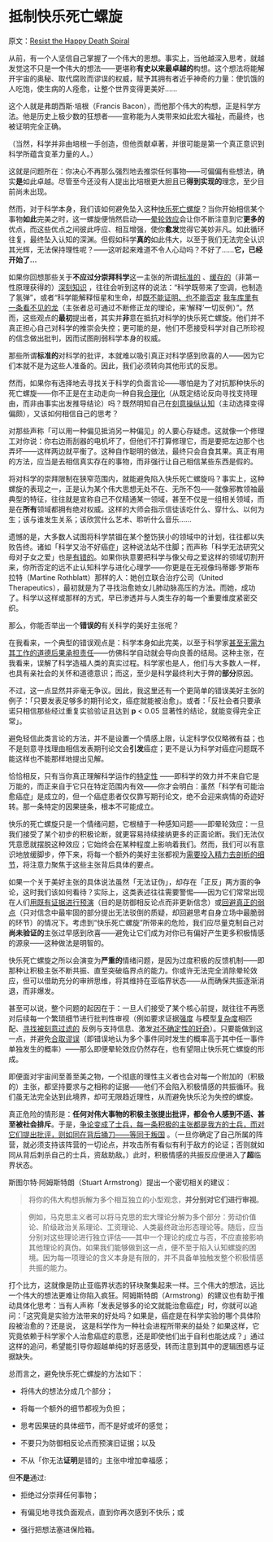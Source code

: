 # 抵制快乐死亡螺旋

原文：[Resist the Happy Death Spiral](https://www.readthesequences.com/Resist-The-Happy-Death-Spiral)

从前，有一个人坚信自己掌握了一个伟大的思想。事实上，当他越深入思考，就越发觉这不只是**一个**伟大的想法——更堪称**有史以来最卓越的**构想。这个想法将能解开宇宙的奥秘、取代腐败而谬误的权威，赋予其拥有者近乎神奇的力量：使饥饿的人吃饱，使生病的人痊愈，让整个世界变得更美好……

这个人就是弗朗西斯·培根（Francis Bacon），而他那个伟大的构想，正是科学方法。他是历史上极少数的狂想者——宣称能为人类带来如此宏大福祉，而最终，也被证明完全正确。

（当然，科学并非由培根一手创造，但他贡献卓著，并很可能是第一个真正意识到科学所蕴含变革力量的人。）

这就是问题所在：你决心不再那么强烈地去推崇任何事物——可偏偏有些想法，确实**是**如此卓越。尽管至今还没有人提出比培根更大胆且已**得到实现的**理念，至少目前尚未出现。

然而，对于科学本身，我们该如何避免坠入这种[快乐死亡螺旋](https://www.readthesequences.com/Affective-Death-Spirals)？当你开始相信某个事物**如此**完美之时，这一螺旋便悄然启动——[晕轮效应](https://www.readthesequences.com/The-Halo-Effect)会让你不断注意到它**更多的**优点，而这些优点之间彼此呼应、相互增强，使你**愈发**觉得它美妙非凡。如此循环往复，最终坠入认知的深渊。但假如科学**真的**如此伟大，以至于我们无法完全认识其光辉，无法保持理性呢？——这听起来难道不令人心动吗？不好了……**它，已经开始了...**

如果你回想那些关于**不应过分崇拜科学**这一主张的所谓[标准的](https://www.readthesequences.com/The-Outside-The-Box-Box) 、[缓存的](https://www.readthesequences.com/Cached-Thoughts)（非第一性原理获得的）[深刻知识](https://www.readthesequences.com/How-To-Seem-And-Be-Deep) ，往往会听到这样的说法：“科学既带来了空调，也制造了氢弹”，或者“科学能解释恒星和生命，却[既不能证明、也不能否定](https://www.readthesequences.com/Religions-Claim-To-Be-Non-Disprovable) [我车库里有一条看不见的龙](https://www.readthesequences.com/Belief-In-Belief)（主张者总可通过不断修正龙的理论，来‘解释’一切反例）”。然而，这些观点的**最初**提出者，其实并**非**意在抵抗对科学的快乐死亡螺旋。他们并不真正担心自己对科学的推崇会失控；更可能的是，他们不愿接受科学对自己所珍视的信念做出批判，因而试图削弱科学本身的权威。

那些所谓**标准的**对科学的批评，本就难以吸引真正对科学感到欣喜的人——因为它们本就不是为这些人准备的。因此，我们必须转向其他形式的反思。

然而，如果你有选择地去寻找关于科学的负面言论——哪怕是为了对抗那种快乐的死亡螺旋——你不正是在主动走向一种自我[合理化](https://www.readthesequences.com/Rationalization)（从既定结论反向寻找支持理由，而非由事实出发推导结论）吗？既然明知自己在[刻意操纵认知](https://www.readthesequences.com/Doublethink-Choosing-To-Be-Biased)（主动选择变得偏颇），又该如何相信自己的思考？

对那些声称「可以用一种偏见抵消另一种偏见」的人要心存疑虑。这就像一个修理工对你说：你右边雨刮器的电机坏了，但他们不打算修理它，而是要把左边那个也弄坏——这样两边就平衡了。这种自作聪明的做法，最终只会自食其果。真正有用的方法，应当是去相信真实存在的事物，而非强行让自己相信某些东西是假的。

将对科学的崇拜限制在狭窄范围内，就能避免陷入快乐死亡螺旋吗？事实上，这种螺旋的表现之一，正是认为某个伟大思想无处不在、无所不包——就像邪教领袖最典型的特征，往往就是宣称自己不仅精通某一领域，甚至不仅是一组相关领域，而是在**所有**领域都拥有绝对权威。这样的大师会指示信徒该吃什么、穿什么、以何为生；该与谁发生关系；该欣赏什么艺术、聆听什么音乐…...

遗憾的是，大多数人试图将科学禁锢在某个整饬狭小的领域中的计划，往往都以失败告终。诸如「科学又治不好癌症」这种说法站不住脚；而声称「科学无法研究父母对子女之爱」也是[有错的](https://www.readthesequences.com/Evolutionary-Psychology)。如果你执意要把科学与像父母之爱这样的领域切割开来，你所否定的远不止认知科学与进化心理学——你更是在无视像玛蒂娜·罗斯布拉特（Martine Rothblatt）那样的人：她创立联合治疗公司（United Therapeutics），最初就是为了寻找治愈她女儿肺动脉高压的方法。而她，成功了。科学以这样或那样的方式，早已渗透并与人类生存的每一个重要维度紧密交织。

那么，你能否举出一个**错误的**有关科学的美好主张呢？

在我看来，一个典型的错误观点是：科学本身如此完美，以至于科学家[甚至无需为其工作的道德后果承担责任](https://web.archive.org/web/20120617135456/http://singinst.org/blog/2007/10/21/should-ethicists-be-inside-or-outside-a-profession/)——仿佛科学自动就会导向良善的结局。这种主张，在我看来，误解了科学造福人类的真实过程。科学家也是人，他们与大多数人一样，也具有亲社会的关怀和道德意识；而这，至少是科学最终利大于弊的**部分**原因。

不过，这一点显然并非毫无争议。因此，我这里还有一个更简单的错误美好主张的例子：「只要发表足够多的期刊论文，癌症就能被治愈」。或者：「反社会者只要承诺只相信那些经过重复实验验证且达到 **p** < 0.05 显著性的结论，就能变得完全正常」。

避免轻信此类言论的方法，并不是设置一个情感上限，认定科学仅仅略微有益；也不是刻意寻找理由相信发表期刊论文会**引发**癌症；更不是认为科学对癌症问题既不能这样也不能那样地提出见解。

恰恰相反，只有当你真正理解科学运作的[特定性](https://www.readthesequences.com/The-Virtue-Of-Narrowness) ——即科学的效力并不来自它是万能的，而正来自于它只在特定范围内有效——你才会明白：虽然「科学有可能治愈癌症」是成立的，但一个癌症患者仅仅靠写期刊论文，绝不会迎来病情的奇迹好转。那一条特定的因果链条，根本不可能成立。

快乐的死亡螺旋只是一个情绪问题，它根植于一种感知问题——即晕轮效应：一旦我们接受了某个初步的积极论断，就更容易持续接纳更多的正面论断。我们无法仅凭意愿就摆脱这种效应；它始终会在某种程度上影响着我们。然而，我们可以有意识地放缓脚步，停下来，将每一个额外的美好主张都视为[需要投入精力去剖析的细节](https://www.readthesequences.com/Burdensome-Details)，将注意力聚焦于这些主张背后具体的要点。

如果一个关于美好主张的具体说法虽然「无法证伪」，却存在「正反」两方面的争论，这时我们该如何看待？实际上，这类表述往往需要警惕——因为它们常常出现在人们[用既有证据进行预演](https://www.readthesequences.com/One-Argument-Against-An-Army)（目的是防御相反论点而非更新信念）或[回避真正的弱点](https://www.readthesequences.com/Avoiding-Your-Beliefs-Real-Weak-Points)（只对信念中最牢固的部分提出无法驳倒的质疑，却回避思考自身立场中最脆弱的环节）的情况下。考虑到“快乐死亡螺旋”所带来的危险，我们应尽量克制自己对**尚未验证的**主张过早感到欣喜——避免让它们成为对你已有偏好产生更多积极情感的源泉——这种做法是明智的。

快乐死亡螺旋之所以会演变为**严重的**情绪问题，是因为过度积极的反馈机制——即那种让积极主张不断共振、直至突破临界点的能力。你或许无法完全消除晕轮效应，但可以借助充分的审辨思维，将其维持在亚临界状态——从而确保共振逐渐消退，而非爆发。

甚至可以说，整个问题的起因在于：一旦人们接受了某个核心前提，就往往不再愿对后续每一个繁琐细节进行批判性审视（例如要求证据[强度](https://www.readthesequences.com/How-Much-Evidence-Does-It-Take) 与模型[复杂度](https://www.readthesequences.com/Occams-Razor)相匹配、[寻找被刻意过滤的](https://www.readthesequences.com/What-Evidence-Filtered-Evidence) 反例与支持信息、激发[对不确定性的好奇](https://www.readthesequences.com/The-Meditation-On-Curiosity)）。只要能做到这一点，并避免[合取谬误](https://www.greaterwrong.com/lw/ji/conjunction_fallacy/)（即错误地认为多个事件同时发生的概率高于其中任一事件单独发生的概率）——那么即便晕轮效应仍然存在，也有望阻止快乐死亡螺旋的形成。

即便面对宇宙间至善至美之物，一个彻底的理性主义者也会对每一个附加的（积极的）主张，都坚持要求与之相称的证据——他们不会陷入积极情感的共振循环。我们虽无法完全达到此境界，却可无限趋近理性，从而避免快乐沦为失控的螺旋。

真正危险的情形是：**任何对伟大事物的积极主张提出批评，都会令人感到不适、甚至被社会排斥**。于是，[争论变成了士兵，每一条积极的主张都是我方的士兵，而对它们提出批评，则如同在背后捅刀——等同于叛国](https://www.readthesequences.com/Politics-Is-The-Mind-Killer) 。（一旦你确定了自己所属的阵营，就必须支持该阵营的一切论点，并攻击所有看似有利于敌方的论证；否则就如同从背后刺杀自己的士兵，资敌助敌。）此时，积极情感的共振反应便进入了**超**临界状态。

斯图尔特·阿姆斯特朗（Stuart Armstrong）提出一个密切相关的建议：

> 将你的伟大构想拆解为多个相互独立的小型观念，**并分别对它们进行审视**。

>

> 例如，马克思主义者可以将马克思的宏大理论分解为多个部分：劳动价值论、阶级政治关系理论、工资理论、人类最终政治形态理论等。随后，应当分别对这些理论进行独立评估——其中一个理论的成立与否，不应直接影响其他理论的真伪。如果我们能够做到这一点，便不至于陷入认知螺旋的困境。因为每一项理论的含义本身是有限的，并不具备单独触发整个积极情感共振的能力。

打个比方，这就像是防止亚临界状态的钚块聚集起来一样。三个伟大的想法，远比一个伟大的想法更难让你陷入疯狂。阿姆斯特朗（Armstrong）的建议也有助于推动具体化思考：当有人声称「发表足够多的论文就能治愈癌症」时，你就可以追问：「这究竟是实验方法带来的好处吗？如果是，癌症是在科学实验的哪个具体阶段被治愈的？还是说， 这是科学作为一种社会进程所带来的益处？如果这样，它究竟依赖于科学家个人治愈癌症的意愿，还是即使他们出于自利也能达成？」通过这样的追问，希望能引导你超越单纯的好恶感受，转而注意到其中的逻辑困惑与证据缺失。

总而言之，避免快乐死亡螺旋的方法如下：

- 将伟大的想法分成几个部分；

- 将每一个额外的细节都视为负担；

- 思考因果链的具体细节，而不是好或坏的感觉；

- 不要只为防御相反论点而预演旧证据；以及

- 不从「你无法**证明**是错的」主张中增加幸福感；

但**不是**通过:

- 拒绝过分崇拜任何事物；

- 有偏见地寻找负面观点，直到你再次感到不快乐；或

- 强行把想法塞进保险箱。